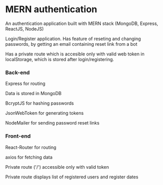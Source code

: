# MERN authentication

An authentication application built with MERN stack (MongoDB, Express, ReactJS, NodeJS)

Login/Register application. Has feature of reseting and changing passwords, by getting an email containing reset link from a bot

Has a private route which is accesible only with valid web token in localStorage, which is stored after login/registering.

### Back-end
Express for routing

Data is stored in MongoDB

BcryptJS for hashing passwords

JsonWebToken for generating tokens

NodeMailer for sending password reset links

### Front-end
React-Router for routing 

axios for fetching data

Private route ('/') accessible only with valid token

Private route displays list of registered users and register dates
